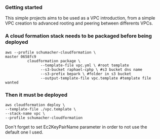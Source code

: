 ### Getting started
This simple projects aims to be used as a VPC introduction, from a simple VPC creation to advanced rooting and peering between differents VPCs.
### A cloud formation stack needs to be packaged before being deployed
```
aws --profile schumacher-cloudformation \                                                                                    master 0658fc9
          cloudformation package \
                --template-file vpc.yml \ #root template
                --s3-bucket raphael-cphp \ #s3 bucket dns name
                --s3-prefix bepark \ #folder in s3 bucket
                --output-template-file vpc.template #template file wanted
```
### Then it must be deployed
```
aws cloudformation deploy \
--template-file ./vpc.template \
--stack-name vpc \
--profile schumacher-cloudformation
```

Don't forget to set Ec2KeyPairName parameter in order to not use the default one I used.
